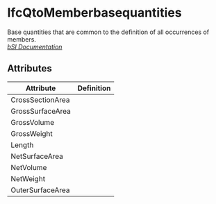 IfcQtoMemberbasequantities
==========================
Base quantities that are common to the definition of all occurrences of
members.  
[ _bSI
Documentation_](https://standards.buildingsmart.org/IFC/DEV/IFC4_2/FINAL/HTML/schema/ifcsharedbldgelements/qset/qto_memberbasequantities.htm)


Attributes
----------
| Attribute        | Definition   |
|------------------|--------------|
| CrossSectionArea |              |
| GrossSurfaceArea |              |
| GrossVolume      |              |
| GrossWeight      |              |
| Length           |              |
| NetSurfaceArea   |              |
| NetVolume        |              |
| NetWeight        |              |
| OuterSurfaceArea |              |
